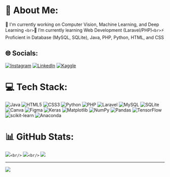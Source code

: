 # 💫 About Me:

🔭 I'm currently working on Computer Vision, Machine Learning, and Deep Learning `<br>`🌱 I’m currently learning Web Development (Laravel/PHP)`<br>`⚡ Proficient in Database (MySQL, SQLite), Java, PHP, Python, HTML, and CSS


## 🌐 Socials:

[![Instagram](https://img.shields.io/badge/Instagram-%23E4405F.svg?logo=Instagram&logoColor=white)](https://instagram.com/kevin.p999) [![LinkedIn](https://img.shields.io/badge/LinkedIn-%230077B5.svg?logo=linkedin&logoColor=white)](https://linkedin.com/in/kevin-purnomo-5920a42b9) [![Kaggle](https://img.shields.io/badge/Kaggle-%2320BEFF.svg?logo=Kaggle&logoColor=white)](https://www.kaggle.com/kevinpurnomo)

# 💻 Tech Stack:

![Java](https://img.shields.io/badge/java-%23ED8B00.svg?style=for-the-badge&logo=openjdk&logoColor=white) ![HTML5](https://img.shields.io/badge/html5-%23E34F26.svg?style=for-the-badge&logo=html5&logoColor=white) ![CSS3](https://img.shields.io/badge/css3-%231572B6.svg?style=for-the-badge&logo=css3&logoColor=white) ![Python](https://img.shields.io/badge/python-3670A0?style=for-the-badge&logo=python&logoColor=ffdd54) ![PHP](https://img.shields.io/badge/php-%23777BB4.svg?style=for-the-badge&logo=php&logoColor=white) ![Laravel](https://img.shields.io/badge/laravel-%23FF2D20.svg?style=for-the-badge&logo=laravel&logoColor=white) ![MySQL](https://img.shields.io/badge/mysql-4479A1.svg?style=for-the-badge&logo=mysql&logoColor=white) ![SQLite](https://img.shields.io/badge/sqlite-%2307405e.svg?style=for-the-badge&logo=sqlite&logoColor=white) ![Canva](https://img.shields.io/badge/Canva-%2300C4CC.svg?style=for-the-badge&logo=Canva&logoColor=white) ![Figma](https://img.shields.io/badge/figma-%23F24E1E.svg?style=for-the-badge&logo=figma&logoColor=white) ![Keras](https://img.shields.io/badge/Keras-%23D00000.svg?style=for-the-badge&logo=Keras&logoColor=white) ![Matplotlib](https://img.shields.io/badge/Matplotlib-%23ffffff.svg?style=for-the-badge&logo=Matplotlib&logoColor=black) ![NumPy](https://img.shields.io/badge/numpy-%23013243.svg?style=for-the-badge&logo=numpy&logoColor=white) ![Pandas](https://img.shields.io/badge/pandas-%23150458.svg?style=for-the-badge&logo=pandas&logoColor=white) ![TensorFlow](https://img.shields.io/badge/TensorFlow-%23FF6F00.svg?style=for-the-badge&logo=TensorFlow&logoColor=white) ![scikit-learn](https://img.shields.io/badge/scikit--learn-%23F7931E.svg?style=for-the-badge&logo=scikit-learn&logoColor=white) ![Anaconda](https://img.shields.io/badge/Anaconda-%2344A833.svg?style=for-the-badge&logo=anaconda&logoColor=white)

# 📊 GitHub Stats:

![](https://github-readme-stats.vercel.app/api?username=D9theCoder&theme=default&hide_border=false&include_all_commits=true&count_private=true)`<br/>`
![](https://github-readme-streak-stats.herokuapp.com/?user=D9theCoder&theme=default&hide_border=false)`<br/>`
![](https://github-readme-stats.vercel.app/api/top-langs/?username=D9theCoder&theme=default&hide_border=false&include_all_commits=true&count_private=true&layout=compact)

---

[![](https://visitcount.itsvg.in/api?id=D9theCoder&icon=0&color=0)](https://visitcount.itsvg.in)

